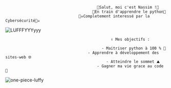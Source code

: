                                             👾Salut, moi c'est Nassim !👾
                                          🐍En train d'apprendre le python🐍
                                    🏴‍☠️Completement interessé par la Cybersécurité🏴‍☠️
                                        
     
     
  ![LUFFFYYYyyy](https://user-images.githubusercontent.com/77907223/130513938-2602119b-ebe8-4aac-873b-71679ab6d37d.gif)

                                                  ✌️ Mes objectifs :

                                              - Maitriser python à 100 % 💯 
                                        - Apprendre à développement des sites-web 🌐
                                                - Atteindre le sommet ⛰
                                            - Gagner ma vie grace au code 💸



  ![one-piece-luffy](https://user-images.githubusercontent.com/77907223/130868424-0ec1e9be-1747-440f-b10f-417fbbda9c67.gif)



<!---
uchiw4/uchiw4 is a ✨ special ✨ repository because its `README.md` (this file) appears on your GitHub profile.
You can click the Preview link to take a look at your changes.
--->
